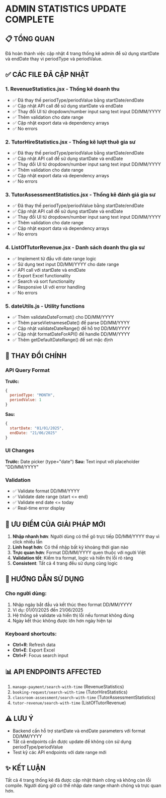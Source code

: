 # ADMIN STATISTICS UPDATE COMPLETE

## 📋 TỔNG QUAN

Đã hoàn thành việc cập nhật 4 trang thống kê admin để sử dụng startDate và endDate thay vì periodType và periodValue.

## ✅ CÁC FILE ĐÃ CẬP NHẬT

### 1. **RevenueStatistics.jsx** - Thống kê doanh thu

- ✅ Đã thay thế periodType/periodValue bằng startDate/endDate
- ✅ Cập nhật API call để sử dụng startDate và endDate
- ✅ Thay đổi UI từ dropdown/number input sang text input DD/MM/YYYY
- ✅ Thêm validation cho date range
- ✅ Cập nhật export data và dependency arrays
- ✅ No errors

### 2. **TutorHireStatistics.jsx** - Thống kê lượt thuê gia sư

- ✅ Đã thay thế periodType/periodValue bằng startDate/endDate
- ✅ Cập nhật API call để sử dụng startDate và endDate
- ✅ Thay đổi UI từ dropdown/number input sang text input DD/MM/YYYY
- ✅ Thêm validation cho date range
- ✅ Cập nhật export data và dependency arrays
- ✅ No errors

### 3. **TutorAssessmentStatistics.jsx** - Thống kê đánh giá gia sư

- ✅ Đã thay thế periodType/periodValue bằng startDate/endDate
- ✅ Cập nhật API call để sử dụng startDate và endDate
- ✅ Thay đổi UI từ dropdown/number input sang text input DD/MM/YYYY
- ✅ Thêm validation cho date range
- ✅ Cập nhật export data và dependency arrays
- ✅ No errors

### 4. **ListOfTutorRevenue.jsx** - Danh sách doanh thu gia sư

- ✅ Implement từ đầu với date range logic
- ✅ Sử dụng text input DD/MM/YYYY cho date range
- ✅ API call với startDate và endDate
- ✅ Export Excel functionality
- ✅ Search và sort functionality
- ✅ Responsive UI với error handling
- ✅ No errors

### 5. **dateUtils.js** - Utility functions

- ✅ Thêm validateDateFormat() cho DD/MM/YYYY
- ✅ Thêm parseVietnameseDate() để parse DD/MM/YYYY
- ✅ Cập nhật validateDateRange() để hỗ trợ DD/MM/YYYY
- ✅ Cập nhật formatDateForAPI() để handle DD/MM/YYYY
- ✅ Thêm getDefaultDateRange() để set mặc định

## 🔧 THAY ĐỔI CHÍNH

### API Query Format

**Trước:**

```javascript
{
  periodType: "MONTH",
  periodValue: 1
}
```

**Sau:**

```javascript
{
  startDate: "01/01/2025",
  endDate: "21/06/2025"
}
```

### UI Changes

**Trước:** Date picker (type="date")
**Sau:** Text input với placeholder "DD/MM/YYYY"

### Validation

- ✅ Validate format DD/MM/YYYY
- ✅ Validate date range (start <= end)
- ✅ Validate end date <= today
- ✅ Real-time error display

## 🎯 ƯU ĐIỂM CỦA GIẢI PHÁP MỚI

1. **Nhập nhanh hơn**: Người dùng có thể gõ trực tiếp DD/MM/YYYY thay vì click nhiều lần
2. **Linh hoạt hơn**: Có thể nhập bất kỳ khoảng thời gian nào
3. **Trực quan hơn**: Format DD/MM/YYYY quen thuộc với người Việt
4. **Validation tốt**: Kiểm tra format, logic và hiển thị lỗi rõ ràng
5. **Consistent**: Tất cả 4 trang đều sử dụng cùng logic

## 🚀 HƯỚNG DẪN SỬ DỤNG

### Cho người dùng:

1. Nhập ngày bắt đầu và kết thúc theo format DD/MM/YYYY
2. Ví dụ: 01/01/2025 đến 21/06/2025
3. Hệ thống sẽ validate và hiển thị lỗi nếu format không đúng
4. Ngày kết thúc không được lớn hơn ngày hiện tại

### Keyboard shortcuts:

- **Ctrl+R**: Refresh data
- **Ctrl+E**: Export Excel
- **Ctrl+F**: Focus search input

## 📊 API ENDPOINTS AFFECTED

1. `manage-payment/search-with-time` (RevenueStatistics)
2. `booking-request/search-with-time` (TutorHireStatistics)
3. `classroom-assessment/search-with-time` (TutorAssessmentStatistics)
4. `tutor-revenue/search-with-time` (ListOfTutorRevenue)

## ⚠️ LƯU Ý

- Backend cần hỗ trợ startDate và endDate parameters với format DD/MM/YYYY
- Tất cả endpoints cần được update để không còn sử dụng periodType/periodValue
- Test kỹ các API endpoints với date range mới

## ✨ KẾT LUẬN

Tất cả 4 trang thống kê đã được cập nhật thành công và không còn lỗi compile.
Người dùng giờ có thể nhập date range nhanh chóng và trực quan hơn.
